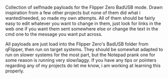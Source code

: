 Collection of selfmade payloads for the Flipper Zero BadUSB mode.
Drawn inspiration from a few other projects but none of them did what i wanted/needed, so made my own attempts.
All of them should be fairly easy to edit whatever you want to change in them, just look for links in the web one if you want them sent somewhere else or change the text in the cmd one to the message you want put across.

All payloads are just load into the Flipper Zero's BadUSB folder from qFlipper, then run on target systems.
They should be somewhat adapted to run on slower systems for the most part, but the Notepad prank one for some reason is running very slow/laggy.
If you have any tips or pointers regarding any of my projects do let me know, i am working at learning this properly.
